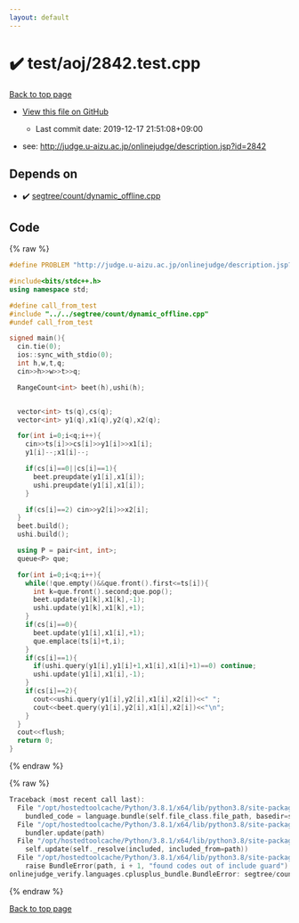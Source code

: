 ```yaml
---
layout: default
---
```


<!-- mathjax config similar to math.stackexchange -->
<script type="text/javascript" async
  src="https://cdnjs.cloudflare.com/ajax/libs/mathjax/2.7.5/MathJax.js?config=TeX-MML-AM_CHTML">
</script>
<script type="text/x-mathjax-config">
  MathJax.Hub.Config({
    TeX: { equationNumbers: { autoNumber: "AMS" }},
    tex2jax: {
      inlineMath: [ ['$','$'] ],
      processEscapes: true
    },
    "HTML-CSS": { matchFontHeight: false },
    displayAlign: "left",
    displayIndent: "2em"
  });
</script>

<script type="text/javascript" src="https://cdnjs.cloudflare.com/ajax/libs/jquery/3.4.1/jquery.min.js"></script>
<script src="https://cdn.jsdelivr.net/npm/jquery-balloon-js@1.1.2/jquery.balloon.min.js" integrity="sha256-ZEYs9VrgAeNuPvs15E39OsyOJaIkXEEt10fzxJ20+2I=" crossorigin="anonymous"></script>
<script type="text/javascript" src="../../../assets/js/copy-button.js"></script>
<link rel="stylesheet" href="../../../assets/css/copy-button.css" />


# :heavy_check_mark: test/aoj/2842.test.cpp

<a href="../../../index.html">Back to top page</a>

* <a href="{{ site.github.repository_url }}/blob/master/test/aoj/2842.test.cpp">View this file on GitHub</a>
    - Last commit date: 2019-12-17 21:51:08+09:00


* see: <a href="http://judge.u-aizu.ac.jp/onlinejudge/description.jsp?id=2842">http://judge.u-aizu.ac.jp/onlinejudge/description.jsp?id=2842</a>


## Depends on

* :heavy_check_mark: <a href="../../../library/segtree/count/dynamic_offline.cpp.html">segtree/count/dynamic_offline.cpp</a>


## Code

<a id="unbundled"></a>
{% raw %}
```cpp
#define PROBLEM "http://judge.u-aizu.ac.jp/onlinejudge/description.jsp?id=2842"

#include<bits/stdc++.h>
using namespace std;

#define call_from_test
#include "../../segtree/count/dynamic_offline.cpp"
#undef call_from_test

signed main(){
  cin.tie(0);
  ios::sync_with_stdio(0);
  int h,w,t,q;
  cin>>h>>w>>t>>q;

  RangeCount<int> beet(h),ushi(h);


  vector<int> ts(q),cs(q);
  vector<int> y1(q),x1(q),y2(q),x2(q);

  for(int i=0;i<q;i++){
    cin>>ts[i]>>cs[i]>>y1[i]>>x1[i];
    y1[i]--;x1[i]--;

    if(cs[i]==0||cs[i]==1){
      beet.preupdate(y1[i],x1[i]);
      ushi.preupdate(y1[i],x1[i]);
    }

    if(cs[i]==2) cin>>y2[i]>>x2[i];
  }
  beet.build();
  ushi.build();

  using P = pair<int, int>;
  queue<P> que;

  for(int i=0;i<q;i++){
    while(!que.empty()&&que.front().first<=ts[i]){
      int k=que.front().second;que.pop();
      beet.update(y1[k],x1[k],-1);
      ushi.update(y1[k],x1[k],+1);
    }
    if(cs[i]==0){
      beet.update(y1[i],x1[i],+1);
      que.emplace(ts[i]+t,i);
    }
    if(cs[i]==1){
      if(ushi.query(y1[i],y1[i]+1,x1[i],x1[i]+1)==0) continue;
      ushi.update(y1[i],x1[i],-1);
    }
    if(cs[i]==2){
      cout<<ushi.query(y1[i],y2[i],x1[i],x2[i])<<" ";
      cout<<beet.query(y1[i],y2[i],x1[i],x2[i])<<"\n";
    }
  }
  cout<<flush;
  return 0;
}

```
{% endraw %}

<a id="bundled"></a>
{% raw %}
```cpp
Traceback (most recent call last):
  File "/opt/hostedtoolcache/Python/3.8.1/x64/lib/python3.8/site-packages/onlinejudge_verify/docs.py", line 348, in write_contents
    bundled_code = language.bundle(self.file_class.file_path, basedir=self.cpp_source_path)
  File "/opt/hostedtoolcache/Python/3.8.1/x64/lib/python3.8/site-packages/onlinejudge_verify/languages/cplusplus.py", line 63, in bundle
    bundler.update(path)
  File "/opt/hostedtoolcache/Python/3.8.1/x64/lib/python3.8/site-packages/onlinejudge_verify/languages/cplusplus_bundle.py", line 182, in update
    self.update(self._resolve(included, included_from=path))
  File "/opt/hostedtoolcache/Python/3.8.1/x64/lib/python3.8/site-packages/onlinejudge_verify/languages/cplusplus_bundle.py", line 151, in update
    raise BundleError(path, i + 1, "found codes out of include guard")
onlinejudge_verify.languages.cplusplus_bundle.BundleError: segtree/count/dynamic_offline.cpp: line 5: found codes out of include guard

```
{% endraw %}

<a href="../../../index.html">Back to top page</a>

